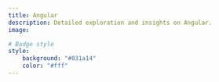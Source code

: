 ```yaml
---
title: Angular
description: Detailed exploration and insights on Angular.
image: 

# Badge style
style:
    background: "#031a14"
    color: "#fff"
---
```

